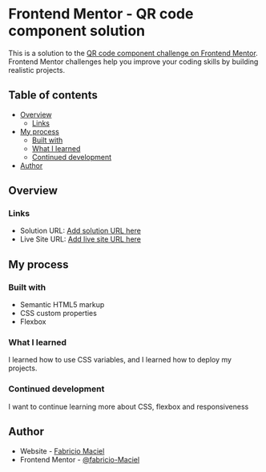 # Frontend Mentor - QR code component solution

This is a solution to the [QR code component challenge on Frontend Mentor](https://www.frontendmentor.io/challenges/qr-code-component-iux_sIO_H). Frontend Mentor challenges help you improve your coding skills by building realistic projects.

## Table of contents

- [Overview](#overview)
  - [Links](#links)
- [My process](#my-process)
  - [Built with](#built-with)
  - [What I learned](#what-i-learned)
  - [Continued development](#continued-development)
- [Author](#author)

## Overview

### Links

- Solution URL: [Add solution URL here](https://github.com/fabricio-Maciel/qrcode-component/tree/main)
- Live Site URL: [Add live site URL here](https://qrcode-component-fabricio-maciels-projects.vercel.app/)

## My process

### Built with

- Semantic HTML5 markup
- CSS custom properties
- Flexbox

### What I learned

I learned how to use CSS variables, and I learned how to deploy my projects.

### Continued development

I want to continue learning more about CSS, flexbox and responsiveness

## Author

- Website - [Fabricio Maciel](https://www.linkedin.com/in/fabricio-v-maciel/)
- Frontend Mentor - [@fabricio-Maciel](https://www.frontendmentor.io/profile/fabricio-Maciel)
